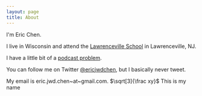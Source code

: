 ```yaml
---
layout: page
title: About
---
```


I'm Eric Chen. 

I live in Wisconsin and attend the [Lawrenceville School](http://www.lawrenceville.org/index.aspx) in Lawrenceville, NJ.

I have a little bit of a [podcast problem](http://www.ericjwdchen.github.io/my-favorite-podcasts). 

You can follow me on Twitter [@ericjwdchen](https://twitter.com/ericjwdchen), but I basically never tweet.

My email is eric.jwd.chen~at~gmail.com. $\sqrt[3]{\frac xy}$ This is my name